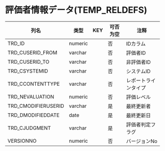 # 評価者情報データ(TEMP_RELDEFS)
| 列名   | 类型   | KEY  | 可否为空 | 注释   |
| ---- | ---- | ---- | ---- | ---- |
|TRD_ID|numeric||否|IDカラム|
|TRD_CUSERID_FROM|varchar||否|評価者ID|
|TRD_CUSERID_TO|varchar||否|非評価者ID|
|TRD_CSYSTEMID|varchar||否|システムID|
|TRD_CCONTENTTYPE|varchar||否|レポートラインタイプ|
|TRD_NEVALUATION|numeric||否|評価レベル|
|TRD_CMODIFIERUSERID|varchar||是|最終更新者|
|TRD_DMODIFIEDDATE|date||是|最終更新日|
|TRD_CJUDGMENT|varchar||是|評価者判定フラグ|
|VERSIONNO|numeric||否|バージョンNo|
